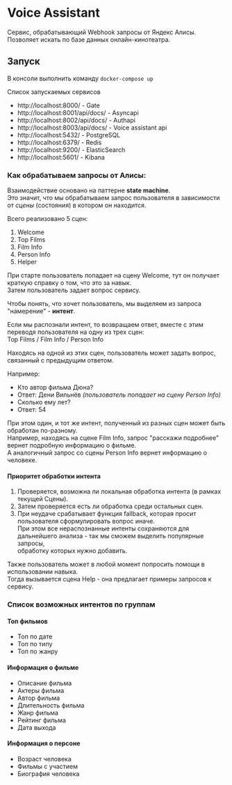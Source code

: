 # Voice Assistant

Сервис, обрабатывающий Webhook запросы от Яндекс Алисы. Позволяет искать по базе данных онлайн-кинотеатра.

## Запуск
В консоли выполнить команду `docker-compose up`

Список запускаемых сервисов
- http://localhost:8000/ - Gate
- http://localhost:8001/api/docs/ - Asyncapi
- http://localhost:8002/api/docs/ - Authapi
- http://localhost:8003/api/docs/ - Voice assistant api
- http://localhost:5432/ - PostgreSQL
- http://localhost:6379/ - Redis
- http://localhost:9200/ - ElasticSearch
- http://localhost:5601/ - Kibana


### Как обрабатываем запросы от Алисы:
Взаимодействие основано на паттерне **state machine**. \
Это значит, что мы обрабатываем запрос пользователя в зависимости от *сцены* (состояния) в котором он находится.

Всего реализовано 5 сцен:
1. Welcome
2. Top Films
3. Film Info
4. Person Info
5. Helper

При старте пользователь попадает на сцену Welcome, тут он получает краткую справку о том, что это за навык.\
Затем пользователь задает вопрос сервису.

Чтобы понять, что хочет пользователь, мы выделяем из запроса "намерение" - **интент**.

Если мы распознали интент, то возвращаем ответ, вместе с этим переводя пользователя на одну из трех сцен: \
Top Films / Film Info / Person Info

Находясь на одной из этих сцен, пользователь может задать вопрос, связанный с предыдущим ответом.

Например:
- Кто автор фильма Дюна?
- Ответ: Дени Вильнёв *(пользователь попадает на сцену Person Info)*
- Сколько ему лет?
- Ответ: 54

При этом один, и тот же интент, полученный из разных сцен может быть обработан по-разному. \
Например, находясь на сцене Film Info, запрос "расскажи подробнее" вернет подробную информацию о фильме. \
А аналогичный запрос со сцены Person Info вернет информацию о человеке. 

#### Приоритет обработки интента
1. Проверяется, возможна ли локальная обработка интента (в рамках текущей Сцены).
2. Затем проверяется есть ли обработка среди остальных сцен.
3. При неудаче срабатывает функция fallback, которая просит пользователя сформулировать вопрос иначе. \
   При этом все нераспознанные интенты сохраняются для дальнейшего анализа - так мы сможем выделить популярные запросы,\
   обработку которых нужно добавить.

Также пользователь может в любой момент попросить помощи в использовании навыка. \
Тогда вызывается сцена Help - она предлагает примеры запросов к сервису.

### Список возможных интентов по группам

#### Топ фильмов
- Топ по дате
- Топ по типу
- Топ по жанру

#### Информация о фильме
- Описание фильма
- Актеры фильма 
- Автор фильма
- Длительность фильма
- Жанр фильма
- Рейтинг фильма
- Дата выхода

#### Информация о персоне
- Возраст человека
- Фильмы с участием
- Биография человека


